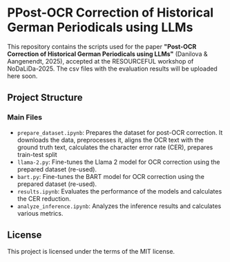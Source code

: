 # PPost-OCR Correction of Historical German Periodicals using LLMs

This repository contains the scripts used for the paper **"Post-OCR Correction of Historical German Periodicals using LLMs"** (Danilova & Aangenendt, 2025), accepted at the RESOURCEFUL workshop of NoDaLiDa-2025. The csv files with the evaluation results will be uploaded here soon.

## Project Structure

### Main Files

- `prepare_dataset.ipynb`: Prepares the dataset for post-OCR correction. It downloads the data, preprocesses it, aligns the OCR text with the ground truth text, calculates the character error rate (CER), prepares train-test split
- `llama-2.py`: Fine-tunes the Llama 2 model for OCR correction using the prepared dataset (re-used).
- `bart.py`: Fine-tunes the BART model for OCR correction using the prepared dataset (re-used).
- `results.ipynb`: Evaluates the performance of the models and calculates the CER reduction.
- `analyze_inference.ipynb`: Analyzes the inference results and calculates various metrics.

## License

This project is licensed under the terms of the MIT license.